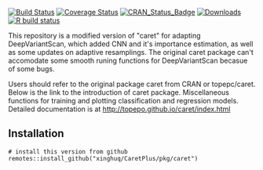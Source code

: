 [![Build Status](https://travis-ci.org/topepo/caret.svg?topepo=master)](https://travis-ci.org/topepo/caret)
[![Coverage Status](https://coveralls.io/repos/topepo/caret/badge.svg?branch=master)](https://coveralls.io/r/topepo/caret?branch=master)
[![CRAN_Status_Badge](http://www.r-pkg.org/badges/version/caret)](http://cran.r-project.org/web/packages/caret)
[![Downloads](http://cranlogs.r-pkg.org/badges/caret)](http://cran.rstudio.com/package=caret)
[![R build status](https://github.com/topepo/caret/workflows/R-CMD-check/badge.svg)](https://github.com/topepo/caret/actions)
  
This repository is a modified version of "caret" for adapting DeepVariantScan, which added CNN and it's importance estimation, as well as some updates on adaptive resamplings. 
The original caret package can't accomodate some smooth runing functions for DeepVariantScan becasue of some bugs. 

Users should refer to the original package caret from CRAN or topepc/caret. Below is the link to the introduction of caret package.
Miscellaneous functions for training and plotting classification and regression models.  Detailed documentation is at http://topepo.github.io/caret/index.html
## Installation 
``````{r}
# install this version from github
remotes::install_github("xinghuq/CaretPlus/pkg/caret")
``````

